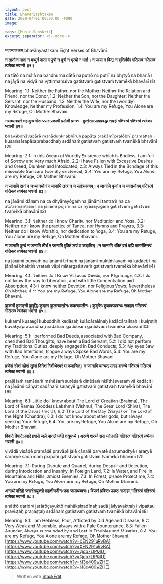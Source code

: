 ```yaml
---
layout: post
title: Bhavaniashtakam
date: 2020-04-01 00:00:00 -0000
image: 

tags: [Music-Sanskrit]
excerpt_separator: <!--more-->
---
```


 <!--more-->

﻿भवान्यष्टकम्  bhavānyaṣṭakam  Eight Verses of Bhavānī  


**न तातो न माता न बन्धुर्न दाता न पुत्रो न पुत्री न भृत्यो न भर्ता।  न जाया न विद्या न वृत्तिर्ममैव गतिस्त्वं गतिस्त्वं त्वमेका भवानी ॥१॥** 

 na tātō na mātā na bandhurna dātā na putrō na putrī na bhr̥tyō na bhartā ǀ  na jāyā na vidyā na vr̥ttirmamaiva gatistvaṁ gatistvaṁ tvamēkā bhavānī ǁ1ǁ  
 
Meaning:  1.1: Neither the Father, nor the Mother; Neither the Relation and Friend, nor the Donor, 1.2: Neither the Son, nor the Daughter; Neither the Servant, nor the Husband,  1.3: Neither the Wife, nor the (worldly) Knowledge; Neither my Profession,  1.4: You are my Refuge, You Alone are my Refuge, Oh Mother Bhavani.

**भवाब्धावपारे महादुःखभीरुः पपात प्रकामी प्रलोभी प्रमत्तः।  कुसंसारपाशप्रबद्धः सदाहं गतिस्त्वं गतिस्त्वं त्वमेका भवानी ॥२॥**  

bhavābdhāvapārē mahāduḥkhabhīruḥ papāta prakāmī pralōbhī pramattaḥ ǀ  kusaṁsārapāśaprabaddhaḥ sadāhaṁ gatistvaṁ gatistvaṁ tvamēkā bhavānī ǁ2ǁ 

Meaning:  2.1: In this Ocean of Worldly Existence which is Endless, I am full of Sorrow and Very much Afraid,  2.2: I have Fallen with Excessive Desires and Greed, Drunken and Intoxicated,  2.3: Always Tied in the Bondage of this miserable Samsara (worldly existence),  2.4: You are my Refuge, You Alone are my Refuge, Oh Mother Bhavani.


**न जानामि दानं न च ध्यानयोगं न जानामि तन्त्रं न च स्तोत्रमन्त्रम्।  न जानामि पूजां न च न्यासयोगम् गतिस्त्वं गतिस्त्वं त्वमेका भवानी ॥३॥**  

na jānāmi dānaṁ na ca dhyānayōgaṁ na jānāmi tantraṁ na ca stōtramantram ǀ  na jānāmi pūjāṁ na ca nyāsayōgam gatistvaṁ gatistvaṁ tvamēkā bhavānī ǁ3ǁ 

Meaning:  3.1: Neither do I know Charity, nor Meditation and Yoga,  3.2: Neither do I know the practice of Tantra, nor Hymns and Prayers,  3.3: Neither do I know Worship, nor dedication to Yoga,  3.4: You are my Refuge, You Alone are my Refuge, Oh Mother Bhavani.

 **न जानामि पुण्यं न जानामि तीर्थं न जानामि मुक्तिं लयं वा कदाचित्।  न जानामि भक्तिं व्रतं वापि मातर्गतिस्त्वं गतिस्त्वं त्वमेका भवानी ॥४॥** 

 na jānāmi puṇyaṁ na jānāmi tīrthaṁ na jānāmi muktiṁ layaṁ vā kadācit ǀ  na jānāmi bhaktiṁ vrataṁ vāpi mātargatistvaṁ gatistvaṁ tvamēkā bhavānī ǁ4ǁ 
 
Meaning:  4.1: Neither do I Know Virtuous Deeds, nor Pilgrimage,  4.2: I do not know the way to Liberation, and with little Concentration and Absorption,  4.3: I know neither Devotion, nor Religious Vows; Nevertheless Oh Mother,  4.4: You are my Refuge, You Alone are my Refuge, Oh Mother Bhavani.

**कुकर्मी कुसङ्गी कुबुद्धिः कुदासः कुलाचारहीनः कदाचारलीनः।  कुदृष्टिः कुवाक्यप्रबन्धः सदाहम् गतिस्त्वं गतिस्त्वं त्वमेका भवानी ॥५॥** 

 kukarmī kusaṅgī kubuddhiḥ kudāsaḥ kulācārahīnaḥ kadācāralīnaḥ ǀ  kudr̥ṣṭiḥ kuvākyaprabandhaḥ sadāham gatistvaṁ gatistvaṁ tvamēkā bhavānī ǁ5ǁ 

Meaning:  5.1: I performed Bad Deeds, associated with Bad Company, cherished Bad Thoughts, have been a Bad Servant,  5.2: I did not perform my Traditional Duties, deeply engaged in Bad Conducts,  5.3: My eyes Saw with Bad Intentions, tongue always Spoke Bad Words,  5.4: You are my Refuge, You Alone are my Refuge, Oh Mother Bhavani

**प्रजेशं रमेशं महेशं सुरेशं दिनेशं निशीथेश्वरं वा कदाचित्।  न जानामि चान्यत् सदाहं शरण्ये गतिस्त्वं गतिस्त्वं त्वमेका भवानी ॥६॥**

  prajēśaṁ ramēśaṁ mahēśaṁ surēśaṁ dinēśaṁ niśīthēśvaraṁ vā kadācit ǀ  na jānāmi cānyat sadāhaṁ śaraṇyē gatistvaṁ gatistvaṁ tvamēkā bhavānī ǁ6ǁ 

Meaning:  6.1: Little do I know about The Lord of Creation (Brahma), The Lord of Ramaa (Goddess Lakshmi) (Vishnu), The Great Lord (Shiva), The Lord of the Devas (Indra),  6.2: The Lord of the Day (Surya) or The Lord of the Night (Chandra),  6.3: I do not know about other gods, but always seeking Your Refuge,  6.4: You are my Refuge, You Alone are my Refuge, Oh Mother Bhavani.

**विवादे विषादे प्रमादे प्रवासे जले चानले पर्वते शत्रुमध्ये।  अरण्ये शरण्ये सदा मां प्रपाहि गतिस्त्वं गतिस्त्वं त्वमेका भवानी ॥७॥**  

vivādē viṣādē pramādē pravāsē jalē cānalē parvatē śatrumadhyē ǀ  araṇyē śaraṇyē sadā māṁ prapāhi gatistvaṁ gatistvaṁ tvamēkā bhavānī ǁ7ǁ  

Meaning:  7.1: During Dispute and Quarrel, during Despair and Dejection, during Intoxication and Insanity, in Foreign Land,  7.2: In Water, and Fire, in Mountains and Hills, amidst Enemies,  7.3: In Forest, please Protect me,  7.4: You are my Refuge, You Alone are my Refuge, Oh Mother Bhavani.

 **अनाथो दरिद्रो जरारोगयुक्तो महाक्षीणदीनः सदा जाड्यवक्त्रः।  विपत्तौ प्रविष्टः प्रणष्टः सदाहम् गतिस्त्वं गतिस्त्वं त्वमेका भवानी ॥८॥**  

anāthō daridrō jarārōgayuktō mahākṣīṇadīnaḥ sadā jāḍyavaktraḥ ǀ  vipattau praviṣṭaḥ praṇaṣṭaḥ sadāham gatistvaṁ gatistvaṁ tvamēkā bhavānī ǁ8ǁ  

Meaning:  8.1: I am Helpless, Poor, Afflicted by Old Age and Disease,  8.2: Very Weak and Miserable, always with a Pale Countenance,  8.3: Fallen Asunder, Always surrounded by and Lost in Troubles and Miseries,  8.4: You are my Refuge, You Alone are my Refuge, Oh Mother Bhavani.
[https://www.youtube.com/watch?v=OEN291uRvBA](https://www.youtube.com/watch?v=OEN291uRvBA)
[https://www.youtube.com/watch?v=3jcb7LlPQlU](https://www.youtube.com/watch?v=3jcb7LlPQlU)
[https://www.youtube.com/watch?v=hI3e409wZHE](https://www.youtube.com/watch?v=hI3e409wZHE)

> Written with [StackEdit](https://stackedit.io/).
